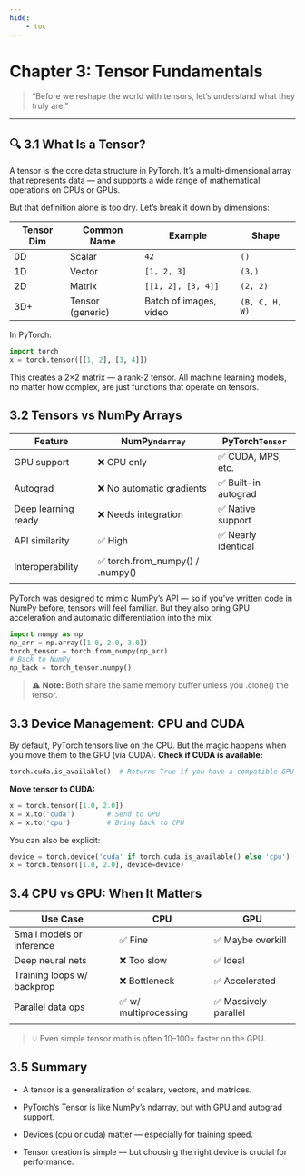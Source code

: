 ```yaml
---
hide:
    - toc
---
```


# Chapter 3: Tensor Fundamentals

> “Before we reshape the world with tensors, let’s understand what they truly are.”

---

## 🔍 3.1 What Is a Tensor?

A tensor is the core data structure in PyTorch. It’s a multi-dimensional array that represents data — and supports a wide range of mathematical operations on CPUs or GPUs.

But that definition alone is too dry. Let’s break it down by dimensions:

| Tensor Dim | Common Name       | Example                  | Shape    |
|------------|-------------------|--------------------------|----------|
| 0D         | Scalar            | `42`                     | `()`     |
| 1D         | Vector            | `[1, 2, 3]`              | `(3,)`   |
| 2D         | Matrix            | `[[1, 2], [3, 4]]`       | `(2, 2)` |
| 3D+        | Tensor (generic)  | Batch of images, video   | `(B, C, H, W)` |

In PyTorch:

```python
import torch
x = torch.tensor([[1, 2], [3, 4]])
```
This creates a 2×2 matrix — a rank-2 tensor.
All machine learning models, no matter how complex, are just functions that operate on tensors.

## 3.2 Tensors vs NumPy Arrays

|Feature	                |NumPy`ndarray`	                  |PyTorch`Tensor`      |
|---------------------------|---------------------------------|---------------------|
|GPU support	            |❌ CPU only	                    |✅ CUDA, MPS, etc.   |
|Autograd	                |❌ No automatic gradients	    |✅ Built-in autograd |
|Deep learning ready	    |❌ Needs integration	        |✅ Native support    |
|API similarity	            |✅ High	                        |✅ Nearly identical  |
|Interoperability	        |✅ torch.from_numpy() / .numpy()|	                   |
|                           |                                 |                     | 

PyTorch was designed to mimic NumPy’s API — so if you’ve written code in NumPy before, tensors will feel familiar. But they also bring GPU acceleration and automatic differentiation into the mix.
```python
import numpy as np
np_arr = np.array([1.0, 2.0, 3.0])
torch_tensor = torch.from_numpy(np_arr)
# Back to NumPy
np_back = torch_tensor.numpy()
```
> ⚠️ **Note:** Both share the same memory buffer unless you .clone() the tensor.

## 3.3 Device Management: CPU and CUDA

By default, PyTorch tensors live on the CPU. But the magic happens when you move them to the GPU (via CUDA).
**Check if CUDA is available:**
```python
torch.cuda.is_available()  # Returns True if you have a compatible GPU
```
**Move tensor to CUDA:**
```python
x = torch.tensor([1.0, 2.0])
x = x.to('cuda')        # Send to GPU
x = x.to('cpu')         # Bring back to CPU
```
You can also be explicit:
```python
device = torch.device('cuda' if torch.cuda.is_available() else 'cpu')
x = torch.tensor([1.0, 2.0], device=device)
```

## 3.4 CPU vs GPU: When It Matters

|Use Case	                |CPU	                      |GPU                  |
|---------------------------|-----------------------------|---------------------|
|Small models or inference	|✅ Fine	                    |✅ Maybe overkill     |
|Deep neural nets	        |❌ Too slow	                |✅ Ideal               |
|Training loops w/ backprop	|❌ Bottleneck	            |✅ Accelerated         |
|Parallel data ops	        |✅ w/ multiprocessing	    |✅ Massively parallel  |
|                           |                            |                         |

> 💡 Even simple tensor math is often 10–100× faster on the GPU.

## 3.5 Summary

- A tensor is a generalization of scalars, vectors, and matrices.

- PyTorch’s Tensor is like NumPy’s ndarray, but with GPU and autograd support.

- Devices (cpu or cuda) matter — especially for training speed.

- Tensor creation is simple — but choosing the right device is crucial for performance.